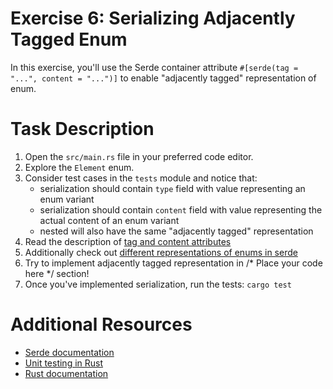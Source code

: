 # Exercise 6: Serializing Adjacently Tagged Enum

In this exercise, you'll use the Serde container attribute `#[serde(tag = "...", content = "...")]` to enable "adjacently tagged" representation of enum.

# Task Description

1. Open the `src/main.rs` file in your preferred code editor.
2. Explore the `Element` enum.
3. Consider test cases in the `tests` module and notice that:
   - serialization should contain `type` field with value representing an enum variant
   - serialization should contain `content` field with value representing the actual content of an enum variant
   - nested will also have the same "adjacently tagged" representation
4. Read the description of [tag and content attributes](https://serde.rs/container-attrs.html#tag--content)
5. Additionally check out [different representations of enums in serde](https://serde.rs/enum-representations.html)
6. Try to implement adjacently tagged representation in /* Place your code here */ section!
7. Once you've implemented serialization, run the tests: `cargo test`

# Additional Resources

* [Serde documentation](https://serde.rs/)
* [Unit testing in Rust](https://doc.rust-lang.org/rust-by-example/testing/unit_testing.html)
* [Rust documentation](https://www.rust-lang.org/learn)

